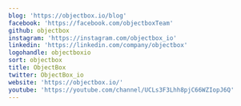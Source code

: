 ```yaml
---
blog: 'https://objectbox.io/blog'
facebook: 'https://facebook.com/objectboxTeam'
github: objectbox
instagram: 'https://instagram.com/objectbox_io'
linkedin: 'https://linkedin.com/company/objectbox'
logohandle: objectboxio
sort: objectbox
title: ObjectBox
twitter: ObjectBox_io
website: 'https://objectbox.io/'
youtube: 'https://youtube.com/channel/UCLs3F3Lhh8pjC66WZIopJ6Q'
---
```

